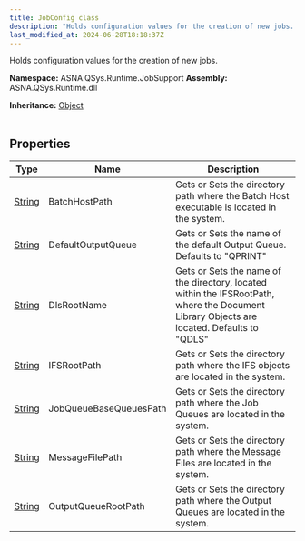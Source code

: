 ```yaml
---
title: JobConfig class
description: "Holds configuration values for the creation of new jobs. "
last_modified_at: 2024-06-28T18:18:37Z
---
```


Holds configuration values for the creation of new jobs.

**Namespace:** ASNA.QSys.Runtime.JobSupport
**Assembly:** ASNA.QSys.Runtime.dll

**Inheritance:** [Object](https://docs.microsoft.com/en-us/dotnet/api/system.object)
<br>
<br>

## Properties

| Type | Name | Description
| --- | --- | --- 
| [String](https://learn.microsoft.com/en-us/dotnet/api/system.string?view=net-8.0) | BatchHostPath | Gets or Sets the directory path where the Batch Host executable is located in the system. |
| [String](https://learn.microsoft.com/en-us/dotnet/api/system.string?view=net-8.0) | DefaultOutputQueue | Gets or Sets the name of the default Output Queue. Defaults to "QPRINT" |
| [String](https://learn.microsoft.com/en-us/dotnet/api/system.string?view=net-8.0) | DlsRootName | Gets or Sets the name of the directory, located within the IFSRootPath, where the Document Library Objects are located. Defaults to "QDLS" |
| [String](https://learn.microsoft.com/en-us/dotnet/api/system.string?view=net-8.0) | IFSRootPath | Gets or Sets the directory path where the IFS objects are located in the system. |
| [String](https://learn.microsoft.com/en-us/dotnet/api/system.string?view=net-8.0) | JobQueueBaseQueuesPath | Gets or Sets the directory path where the Job Queues are located in the system. |
| [String](https://learn.microsoft.com/en-us/dotnet/api/system.string?view=net-8.0) | MessageFilePath | Gets or Sets the directory path where the Message Files are located in the system. |
| [String](https://learn.microsoft.com/en-us/dotnet/api/system.string?view=net-8.0) | OutputQueueRootPath | Gets or Sets the directory path where the Output Queues are located in the system. |
